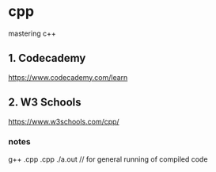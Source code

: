 # cpp
mastering c++ 

## 1. Codecademy
https://www.codecademy.com/learn

## 2. W3 Schools
https://www.w3schools.com/cpp/


### notes
g++ .cpp .cpp
./a.out // for general running of compiled code